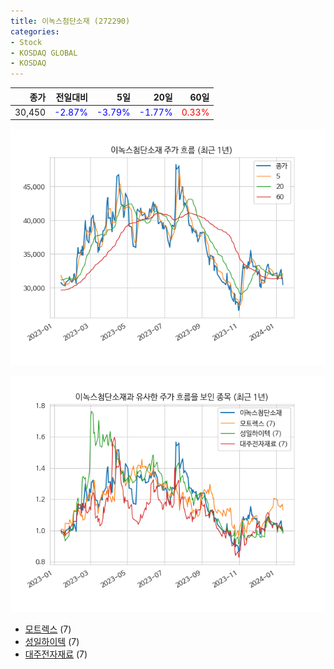 ```yaml
---
title: 이녹스첨단소재 (272290)
categories:
- Stock
- KOSDAQ GLOBAL
- KOSDAQ
---
```


|종가|전일대비|5일|20일|60일|
|---:|-------:|--:|---:|---:|
|30,450|<span style="color: blue">-2.87%</span>|<span style="color: blue">-3.79%</span>|<span style="color: blue">-1.77%</span>|<span style="color: red">0.33%</span>|


<!-- more -->

![272290](/assets/images/stock/272290.png)

![272290](/assets/images/stock/272290_sim.png)

- [모트렉스](/118990/) (7)
- [성일하이텍](/365340/) (7)
- [대주전자재료](//078600/) (7)